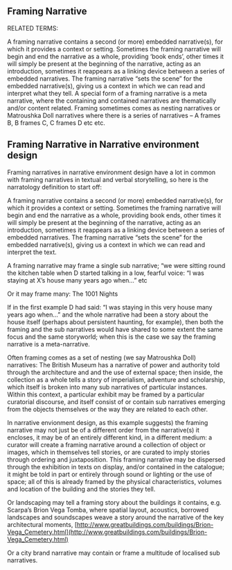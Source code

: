 ## Framing Narrative 

RELATED TERMS: 

A framing narrative contains a second (or more) embedded narrative(s), for which it provides a context or setting. Sometimes the framing narrative will begin and end the narrative as a whole, providing ‘book ends’, other times it will simply be present at the beginning of the narrative, acting as an introduction, sometimes it reappears as a linking device between a series of embedded narratives. The framing narrative “sets the scene” for the embedded narrative(s), giving us a context in which we can read and interpret what they tell. A special form of a framing narrative is a meta narrative, where the containing and contained narratives are thematically and/or content related. Framing sometimes comes as nesting narratives or Matroushka Doll narratives where there is a series of narratives – A frames B, B frames C, C frames D etc etc.

## Framing Narrative in Narrative environment design 

Framing narratives in narrative environment design have a lot in common with framing narratives in textual and verbal storytelling, so here is the narratology definition to start off:

A framing narrative contains a second (or more) embedded narrative(s), for which it provides a context or setting. Sometimes the framing narrative will begin and end the narrative as a whole, providing book ends, other times it will simply be present at the beginning of the narrative, acting as an introduction, sometimes it reappears as a linking device between a series of embedded narratives. The framing narrative “sets the scene” for the embedded narrative(s), giving us a context in which we can read and interpret the text.

A framing narrative may frame a single sub narrative; “we were sitting round the kitchen table when D started talking in a low, fearful voice: “I was staying at X’s house many years ago when…” etc

Or it may frame many: The 1001 Nights

If in the first example D had said: “I was staying in this very house many years ago when…” and the whole narrative had been a story about the house itself (perhaps about persistent haunting, for example), then both the framing and the sub narratives would have shared to some extent the same focus and the same storyworld; when this is the case we say the framing narrative is a meta-narrative.

Often framing comes as a set of nesting (we say Matroushka Doll) narratives: The British Museum has a narrative of power and authority told through the architecture and and the use of external space; then inside, the collection as a whole tells a story of imperialism, adventure and scholarship, which itself is broken into many sub narratives of particular instances. Within this context, a particular exhibit may be framed by a particular curatorial discourse, and itself consist of or contain sub narratives emerging from the objects themselves or the way they are related to each other.

In narrative envionment design, as this example suggests) the framing narrative may not just be of a different order from the narrative(s) it encloses, it may be of an entirely different kind, in a different medium: a curator will create a framing narrative around a collection of object or images, which in themselves tell stories, or are curated to imply stories through ordering and juxtaposition. This framing narrative may be dispersed through the exhibition in texts on display, and/or contained in the catalogue; it might be told in part or entirely through sound or lighting or the use of space; all of this is already framed by the physical characteristics, volumes and location of the building and the stories they tell.

Or landscaping may tell a framing story about the buildings it contains, e.g. Scarpa’s Brion Vega Tomba, where spatial layout, acoustics, borrowed landscapes and soundscapes weave a story around the narrative of the key architectural moments, [http://www.greatbuildings.com/buildings/Brion-Vega_Cemetery.html](http://www.greatbuildings.com/buildings/Brion-Vega_Cemetery.html)

Or a city brand narrative may contain or frame a multitude of localised sub narratives.
